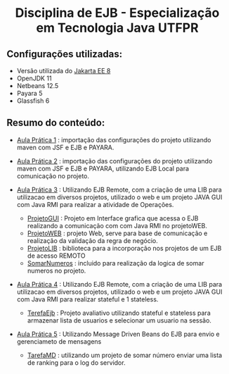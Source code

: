 <h1 align="center"> Disciplina de EJB - Especialização em Tecnologia Java UTFPR </h1>

## Configurações utilizadas:

   - Versão utilizada do [Jakarta EE 8](https://jakarta.ee/compatibility/#tab-8)
   - OpenJDK 11
   - Netbeans 12.5
   - Payara 5
   - Glassfish 6

## Resumo do conteúdo:

- [Aula Prática 1](https://github.com/GabryelBoeira/espec_java_ejb/tree/main/Aula4Prativa1) : importação das configurações do projeto utilizando maven com JSF e EJB e PAYARA.

- [Aula Prática 2](https://github.com/GabryelBoeira/espec_java_ejb/tree/main/Aula4Pratica2) : importação das configurações do projeto utilizando maven com JSF e EJB e PAYARA, utilizando EJB Local para comunicação no projeto.

- [Aula Prática 3](https://github.com/GabryelBoeira/espec_java_ejb/tree/main/Aula4Pratica3) : 
   Utilizando EJB Remote, com a criação de uma LIB para utilizacao em diversos projetos, utilizado o web e um projeto JAVA GUI com Java RMI para realizar a atividade de Operações. 
   - [ProjetoGUI](https://github.com/GabryelBoeira/espec_java_ejb/tree/main/Aula4Pratica3/Aula4Pratica3Gui) :
      Projeto em Interface grafica que acessa o EJB realizando a comunicação com com Java RMI no projetoWEB.
   - [ProjetoWEB](https://github.com/GabryelBoeira/espec_java_ejb/tree/main/Aula4Pratica3/Aula4Pratica3Web) :
      projeto Web, serve para base de comunicação e realização da validação da regra de negócio.
   - [ProjetoLIB](https://github.com/GabryelBoeira/espec_java_ejb/tree/main/Aula4Pratica3/Aula4Pratica3lib) :
      biblioteca para a incorporação nos projetos de um EJB de acesso REMOTO 
   - [SomarNumeros](https://github.com/GabryelBoeira/espec_java_ejb/tree/main/Aula4Pratica3/SomarNumeros/SomarNumeros) :
      incluido para realização da logica de somar numeros no projeto.      
- [Aula Prática 4](https://github.com/GabryelBoeira/espec_java_ejb/tree/main/Aula4Pratica4/Aula4Pratica4) :
   Utilizando EJB Remote, com a criação de uma LIB para utilizacao em diversos projetos, utilizado o web e um projeto JAVA GUI com Java RMI para realizar stateful e 1 stateless.
   -  [TerefaEjb](https://github.com/GabryelBoeira/espec_java_ejb/tree/main/Aula4Pratica4/TarefaEjb) :
      Projeto avaliativo utilizando stateful e stateless para armazenar lista de usuarios e selecionar um usuario na sessão.
-  [Aula Prática 5]() : 
   Utilizando Message Driven Beans do EJB para envio e gerenciameto de mensagens
   -  [TarefaMD]() :
      utilizando um projeto de somar número enviar uma lista de ranking para o log do servidor.
